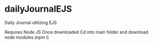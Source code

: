 # dailyJournalEJS
Daily Journal utilizing EJS 

Requires Node JS
Once downloaded Cd into main folder and download node modules (npm i)
